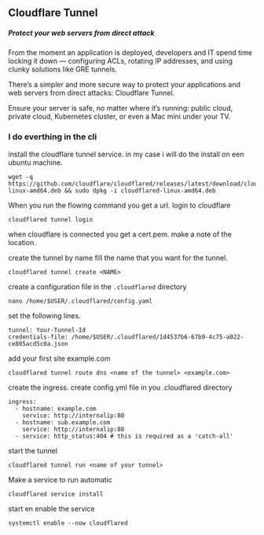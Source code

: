 ## Cloudflare Tunnel
##### Protect your web servers from direct attack

From the moment an application is deployed, developers and IT spend time locking it down — configuring ACLs, rotating IP addresses, and using clunky solutions like GRE tunnels.

There’s a simpler and more secure way to protect your applications and web servers from direct attacks: Cloudflare Tunnel.

Ensure your server is safe, no matter where it’s running: public cloud, private cloud, Kubernetes cluster, or even a Mac mini under your TV.

### I do everthing in the cli


install the cloudflare tunnel service.
in my case i will do the install on een ubuntu machine.

```
wget -q https://github.com/cloudflare/cloudflared/releases/latest/download/cloudflared-linux-amd64.deb && sudo dpkg -i cloudflared-linux-amd64.deb
```

When you run the flowing command you get a url. login to cloudflare
```
cloudflared tunnel login
```

when cloudflare is connected you get a cert.pem.
make a note of the location.

create the tunnel
by name fill the name that you want for the tunnel.

```
cloudflared tunnel create <NAME>
```

create a configuration file in the `.cloudflared` directory
```
nano /home/$USER/.cloudflared/config.yaml
```


set the following lines.
```
tunnel: Your-Tunnel-Id
credentials-file: /home/$USER/.cloudflared/1d4537b6-67b9-4c75-a022-ce805acd5c0a.json
```

add your first site example.com

```
cloudflared tunnel route dns <name of the tunnel> <example.com>
```

create the ingress.
create config.yml file in you .cloudflared directory

```
ingress:
  - hostname: example.com 
    service: http://internalip:80
  - hostname: sub.example.com
    service: http://internalip:88
  - service: http_status:404 # this is required as a 'catch-all'
```

start the tunnel

```
cloudflared tunnel run <name of your tunnel>
```

Make a service to run automatic

```
cloudflared service install
```

start en enable the service

```
systemctl enable --now cloudflared
```
